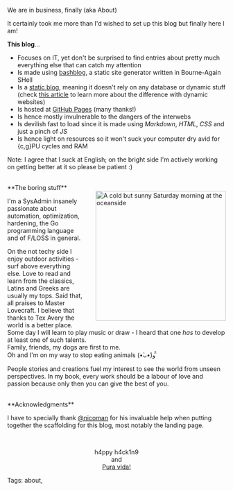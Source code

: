 We are in business, finally (aka About)

It certainly took me more than I'd wished to set up this blog but finally here I am!

**This blog**...

* Focuses on IT, yet don't be surprised to find entries about pretty much everything else that can catch my attention
* Is made using [bashblog](https://github.com/cfenollosa/bashblog "Meet the little giant"), a static site generator written in Bourne-Again SHell
* Is a [static blog](https://www.staticgen.com), meaning it doesn't rely on any database or dynamic stuff (check [this article](https://davidwalsh.name/introduction-static-site-generators) to learn more about the difference with dynamic websites)
* Is hosted at [GitHub Pages](https://pages.github.com "GitHub Pages") (many thanks!)
* Is hence mostly invulnerable to the dangers of the interwebs
* Is devilish fast to load since it is made using *Markdown*, *HTML*, *CSS* and just a pinch of *JS*
* Is hence light on resources so it won't suck your computer dry avid for {c,g}PU cycles and RAM

Note: I agree that I suck at English; on the bright side I'm actively working on getting better at it so please be patient :)

<br/>
<img src="https://raw.githubusercontent.com/i90rr/i90rr.github.io/master/resources/img/394089_ds.png" alt="A cold but sunny Saturday morning at the oceanside" title="A cold but sunny Saturday morning at the oceanside" align="right" width="300" height="300" style="margin-left: 25px" vspace="16px">
**The boring stuff**

I'm a SysAdmin insanely passionate about automation, optimization, hardening, the Go programming language and of F/LOSS in general.

On the not techy side I enjoy outdoor activities - surf above everything else. Love to read and learn from the classics, Latins and Greeks are usually my tops. Said that, all praises to Master Lovecraft. I believe that thanks to Tex Avery the world is a better place. Some day I will learn to play music or draw - I heard that one _has_ to develop at least one of such talents.
<br/>Family, friends, my dogs are first to me.
<br/>Oh and I'm on my way to stop eating animals (•̀ᴗ•́)و ̑̑

People stories and creations fuel my interest to see the world from unseen perspectives. In my book, every work should be a labour of love and passion because only then you can give the best of you.

<br/>
**Acknowledgments**

I have to specially thank [@nicoman](http://www.nicomanso.com/) for his invaluable help when putting together the scaffolding for this blog, most notably the landing page.

<br/>
<p align="center">h4ppy h4ck1n9
   <br/>
        and
   <br/><a href="http://bestcostaricantours.com/about/puravida.html">Pura vida!</a>
</p>

Tags: about,
